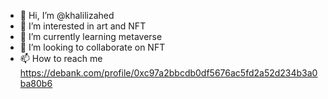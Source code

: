 - 👋 Hi, I’m @khalilizahed
- 👀 I’m interested in art and NFT
- 🌱 I’m currently learning metaverse
- 💞️ I’m looking to collaborate on NFT
- 📫 How to reach me https://debank.com/profile/0xc97a2bbcdb0df5676ac5fd2a52d234b3a0ba80b6

<!---
khalilizahed/khalilizahed is a ✨ special ✨ repository because its `README.md` (this file) appears on your GitHub profile.
You can click the Preview link to take a look at your changes.
--->
